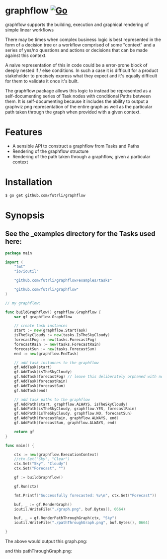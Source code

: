 # graphflow [![Go](https://github.com/futrli/graphflow/workflows/Go/badge.svg)](https://github.com/futrli/graphflow/actions) 

graphflow supports the building, execution and graphical rendering of simple linear workflows

There may be times when complex business logic is best represented in the form of a decision tree or a workflow
comprised of some "context" and a series of yes/no questions and actions or decisions that can be made against this
context.

A naive representation of this in code could be a error-prone block of deeply nested if / else conditions. In such a
case it is difficult for a product stakeholder to precisely express what they expect and it's equally difficult for them
to validate it once it's built.

The graphflow package allows this logic to instead be represented as a self-documenting series of Task nodes with
conditional Paths between them. It is self-documenting because it includes the ability to output a graphviz png
representation of the entire graph as well as the particular path taken through the graph when provided with a given
context.

# Features

- A sensible API to construct a graphflow from Tasks and Paths
- Rendering of the graphflow structure
- Rendering of the path taken through a graphflow, given a particular context

# Installation

```bash
$ go get github.com/futrli/graphflow
```

# Synopsis

## See the _examples directory for the Tasks used here:

```go
package main

import (
	"fmt"
	"io/ioutil"

	"github.com/futrli/graphflow/examples/tasks"

	"github.com/futrli/graphflow"
)

// my graphflow:

func buildGraphflow() graphflow.Graphflow {
	var gf graphflow.Graphflow

	// create task instances
	start := new(graphflow.StartTask)
	isTheSkyCloudy := new(tasks.IsTheSkyCloudy)
	forecastFog := new(tasks.ForecastFog)
	forecastRain := new(tasks.ForecastRain)
	forecastSun := new(tasks.ForecastSun)
	end := new(graphflow.EndTask)

	// add task instances to the graphflow
	gf.AddTask(start)
	gf.AddTask(isTheSkyCloudy)
	gf.AddTask(forecastFog) // leave this deliberately orphaned with no Paths in or out
	gf.AddTask(forecastRain)
	gf.AddTask(forecastSun)
	gf.AddTask(end)

	// add task paths to the graphflow
	gf.AddPath(start, graphflow.ALWAYS, isTheSkyCloudy)
	gf.AddPath(isTheSkyCloudy, graphflow.YES, forecastRain)
	gf.AddPath(isTheSkyCloudy, graphflow.NO, forecastSun)
	gf.AddPath(forecastRain, graphflow.ALWAYS, end)
	gf.AddPath(forecastSun, graphflow.ALWAYS, end)

	return gf
}

func main() {

	ctx := new(graphflow.ExecutionContext)
	//ctx.Set("Sky", "Clear")
	ctx.Set("Sky", "Cloudy")
	ctx.Set("Forecast", "")

	gf := buildGraphflow()

	gf.Run(ctx)

	fmt.Printf("Successfully forecasted: %v\n", ctx.Get("Forecast"))

	buf, _ := gf.RenderGraph()
	ioutil.WriteFile("./graph.png", buf.Bytes(), 0664)

	buf, _ = gf.RenderPathThroughGraph(ctx, "Sky")
	ioutil.WriteFile("./pathThroughGraph.png", buf.Bytes(), 0664)

}
```

The above would output this graph.png:

and this pathThroughGraph.png:


